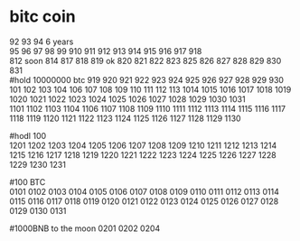 # bitc coin  
92  93  94 6 years  
95  96  97 98  99 910  911   912  913  914  915  916  917  918    
812 soon 814 817 818 819 ok 820 821 822 823 825 826 827 828 829 830 831    
#hold 10000000 btc  919  920  921  922  923  924  925  926  927  928  929  930 
101  102  103  104  106  107  108  109  110  111  112  113  1014  1015  1016  1017  1018    1019  1020   1021  1022  1023  1024  1025  1026  1027  1028  1029  1030  1031  
1101  1102  1103  1104  1106  1107  1108  1109  1110  1111  1112  1113  1114  1115   1116  1117  1118  1119  1120  1121  1122   1123   1124  1125  1126  1127  1128  1129 1130  

#hodl 100  
1201  1202  1203  1204  1205  1206  1207  1208  1209  1210  1211  1212  1213  1214  1215  1216  1217  1218  1219  1220  1221  1222  1223  1224  1225 1226  1227 1228 1229 1230 1231    

#100 BTC  
0101 0102 0103 0104 0105 0106 0107 0108 0109 0110 0111 0112 0113 0114 0115 0116 0117 0118 0119 0120 0121 0122 0123 0124 0125 0126 0127 0128 0129 0130 0131 

#1000BNB to the moon
0201 0202 0204 
